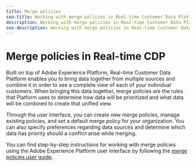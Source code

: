 ```yaml
---
title: Merge policies
seo-title: Working with merge policies in Real-time Customer Data Platform
description: Working with merge policies in Real-time Customer Data Platform
seo-description: Working with merge policies in Real-time Customer Data Platform
---
```


# Merge policies in Real-time CDP

Built on top of Adobe Experience Platform, Real-time Customer Data Platform enables you to bring data together from multiple sources and combine it in order to see a complete view of each of your individual customers. When bringing this data together, merge policies are the rules that Platform uses to determine how data will be prioritized and what data will be combined to create that unified view.

Through the user interface, you can create new merge policies, manage existing policies, and set a default merge policy for your organization. You can also specify preferences regarding data sources and determine which data has priority should a conflict arise while merging.

You can find step-by-step instructions for working with merge policies using the Adobe Experience Platform user interface by following the [merge policies user guide](../../profile/ui/merge-policies.md).


